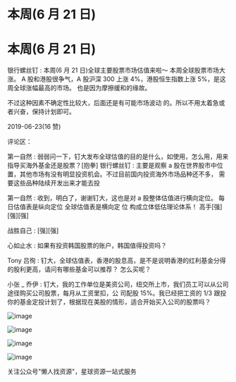 # 本周(6 月 21 日)

# 本周(6 月 21 日)

银行螺丝钉 : 本周(6 月 21 日)全球主要股票市场估值来啦～ 本周全球股票市场大涨。 A 股和港股很争气，A 股沪深 300 上涨 4%，港股恒生指数上涨 5%，是这周全球涨幅最高的市场。 也是因为摩擦缓和的缘故。

不过这种因素不确定性比较大，后面还是有可能市场波动 的。所以不用太着急或者兴奋，保持计划即可。

2019-06-23(16 赞)

评论区：

第一自然 : 弱弱问一下，钉大发布全球估值的目的是什么，如使用，怎么用，用来指导买海外基金还是股票？[抱拳] 银行螺丝钉 : 主要是观察 a 股在世界股市中位置，其他市场有没有明显投资机会。不过目前国内投资海外市场品种还不多， 需要这些品种陆续开发出来才能去投

第一自然 : 收到，明白了，谢谢钉大，这也是对 a 股整体估值进行横向定位。 每日估值表是纵向定位 全球估值表是横向定 位 构成立体低估理论体系！ 高手[强][强][强]

战胜自己 : [强][强]

心如止水 : 如果有投资韩国股票的账户，韩国值得投资吗？

Tony 吕徇 : 钉大，全球估值表，香港的股息高，是不是说明香港的红利基金分得的股利更高，请问有哪些基金可以推荐？ 怎么买呢？

小张 _ 乔伊 : 钉大，我的工作单位是美资公司，纽交所上市，我们员工可以从公司途径购买公司股票，每月从工资里扣，公 司配股 15%。我已经把工资的 1/3 跟投你的基金定投计划了，根据现在美股的情形，适合开始买入公司的股票吗？

![image](img/Image_137.png)

![image](img/Image_138.png)

![image](img/Image_139.png)

![image](img/Image_140.png)

关注公众号"懒人找资源"，星球资源一站式服务